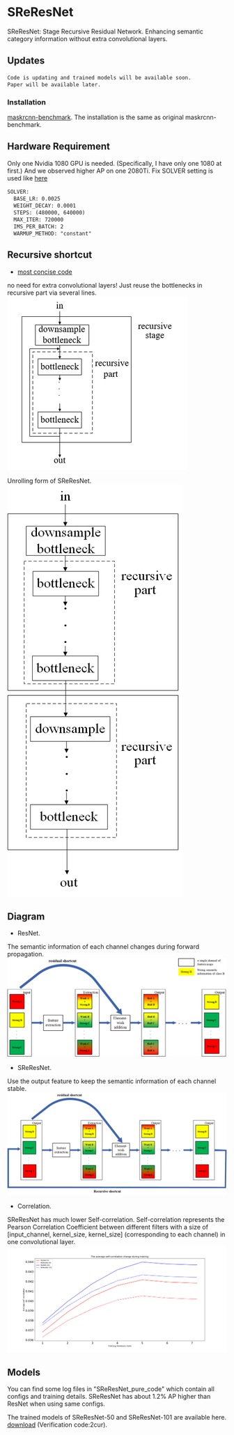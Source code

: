 # SReResNet
SReResNet: Stage Recursive Residual Network. Enhancing semantic category information without extra convolutional layers.

## Updates
    Code is updating and trained models will be available soon.
    Paper will be available later.
    
### Installation 
[maskrcnn-benchmark](https://github.com/facebookresearch/maskrcnn-benchmark). The installation is the same as original maskrcnn-benchmark.
 
## Hardware Requirement
Only one Nvidia 1080 GPU is needed. (Specifically, I have only one 1080 at first.) 
And we observed higher AP on one 2080Ti.
Fix SOLVER setting is used like [here](SReResNet_on_FCOS/configs/fcos/fcos_R_50_FPN_1x.yaml) 
 
    SOLVER:
      BASE_LR: 0.0025
      WEIGHT_DECAY: 0.0001
      STEPS: (480000, 640000)
      MAX_ITER: 720000
      IMS_PER_BATCH: 2
      WARMUP_METHOD: "constant"

## Recursive shortcut

* [most concise code](SReResNet_pure_code/SReResNet_add_part.txt)

no need for extra convolutional layers! Just reuse the bottlenecks in recursive part via several lines.
![alt text](SReResNet_pure_code/diagram/SReResNet.png)

Unrolling form of SReResNet.
![alt text](SReResNet_pure_code/diagram/SReResNet_unrolling_form.png)

## Diagram 
* ResNet.

The semantic information of each channel changes during forward propagation.
![alt text](SReResNet_pure_code/diagram/ResNet语义信息变化.png)

* SReResNet.

Use the output feature to keep the semantic information of each channel stable.
![alt text](SReResNet_pure_code/diagram/SReResNet语义信息变化.png)

* Correlation.

SReResNet has much lower Self-correlation.
Self-correlation represents the Pearson Correlation Coefficient between different 
filters with a size of [input_channel, kernel_size, kernel_size] 
(corresponding to each channel) in one convolutional layer.
![alt text](SReResNet_pure_code/diagram/ReResNet(自相关对比).png)

## Models
You can find some log files in "SReResNet_pure_code" which contain all configs and training details. 
SReResNet has about 1.2% AP higher than ResNet when using same configs.

The trained models of SReResNet-50 and SReResNet-101 are available here.
[download](https://pan.baidu.com/s/1brQv32FL1DM8Ibgdq2WKGw) (Verification code:2cur).